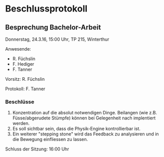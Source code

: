 # Beschlussprotokoll

## Besprechung Bachelor-Arbeit

Donnerstag, 24.3.16, 15:00 Uhr, TP 215, Winterthur

Anwesende:

*   R. Füchslin
*   F. Hediger
*   F. Tanner

Vorsitz: R. Füchslin

Protokoll: F. Tanner

### Beschlüsse

1.  Konzentration auf die absolut notwendigen Dinge.
    Beilangen (wie z.B. Füsse/abgerudete Stümpfe) können bei Gelegenheit nach implentiert werden.
2.  Es soll sichtbar sein, dass die Physik-Engine kontrollierbar ist.
3.  Ein weiterer "stepping stone" wird das Feedback zu analysieren und in die Bewegung einfliessen zu lassen.

Schluss der Sitzung: 16:00 Uhr
